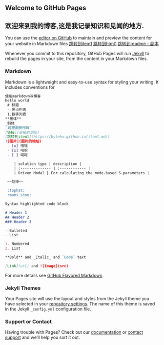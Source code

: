 ## Welcome to GitHub Pages
## 欢迎来到我的博客,这是我记录知识和见闻的地方.

You can use the [editor on GitHub](https://github.com/ByteHu/ByteHu.github.io/edit/master/README.md) to maintain and preview the content for your website in Markdown files [跳转到item1](https://bytehu.github.io/test/item1.md/)
[跳转到html1](https://bytehu.github.io/test/index.html/)
[跳转到readme - 副本](https://bytehu.github.io/test/readme-副本.md/)

Whenever you commit to this repository, GitHub Pages will run [Jekyll](https://jekyllrb.com/) to rebuild the pages in your site, from the content in your Markdown files.

### Markdown

Markdown is a lightweight and easy-to-use syntax for styling your writing. It includes conventions for

```markdown
使用markdown写博客
hello world
 # 标题
 - 黑点列表
 1.数字列表
**黑体**
_斜体_
`这里面放代码`
[链接](链接的地址)
[跳转到item1](https://bytehu.github.io/item1.md/)
![图片](图片的地址)
 - [x] 嘿嘿
 - [x] 哈哈
 - [ ] 呵呵

    | solution type | description |
    | :-------------- | :------------ |
    | Driven Modal | For calculating the mode-based S-parameters |

 ~~划掉~~

 :tophat:
 :mans_shoe:
```

```markdown
Syntax highlighted code block

# Header 1
## Header 2
### Header 3

- Bulleted
- List

1. Numbered
2. List

**Bold** and _Italic_ and `Code` text

[Link](url) and ![Image](src)
```

For more details see [GitHub Flavored Markdown](https://guides.github.com/features/mastering-markdown/).

### Jekyll Themes

Your Pages site will use the layout and styles from the Jekyll theme you have selected in your [repository settings](https://github.com/ByteHu/ByteHu.github.io/settings). The name of this theme is saved in the Jekyll `_config.yml` configuration file.

### Support or Contact

Having trouble with Pages? Check out our [documentation](https://help.github.com/categories/github-pages-basics/) or [contact support](https://github.com/contact) and we’ll help you sort it out.
